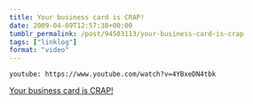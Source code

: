 ```yaml
---
title: Your business card is CRAP!
date: 2009-04-09T12:57:38+00:00
tumblr_permalink: /post/94503113/your-business-card-is-crap
tags: ["linklog"]
format: "video"
---
```


`youtube: https://www.youtube.com/watch?v=4YBxeDN4tbk`

[Your business card is CRAP!][1]

[1]: https://www.youtube.com/watch?v=4YBxeDN4tbk
